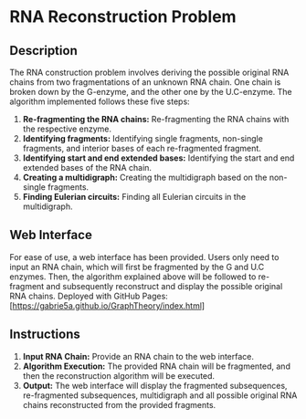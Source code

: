 # RNA Reconstruction Problem

## Description
The RNA construction problem involves deriving the possible original RNA chains from two fragmentations of an unknown RNA chain. One chain is broken down by the G-enzyme, and the other one by the U.C-enzyme. The algorithm implemented follows these five steps:

1. **Re-fragmenting the RNA chains:** Re-fragmenting the RNA chains with the respective enzyme.
2. **Identifying fragments:** Identifying single fragments, non-single fragments, and interior bases of each re-fragmented fragment.
3. **Identifying start and end extended bases:** Identifying the start and end extended bases of the RNA chain.
4. **Creating a multidigraph:** Creating the multidigraph based on the non-single fragments.
5. **Finding Eulerian circuits:** Finding all Eulerian circuits in the multidigraph.

## Web Interface
For ease of use, a web interface has been provided. Users only need to input an RNA chain, which will first be fragmented by the G and U.C enzymes. Then, the algorithm explained above will be followed to re-fragment and subsequently reconstruct and display the possible original RNA chains.
Deployed with GitHub Pages: [https://gabrie5a.github.io/GraphTheory/index.html]

## Instructions
1. **Input RNA Chain:** Provide an RNA chain to the web interface.
2. **Algorithm Execution:** The provided RNA chain will be fragmented, and then the reconstruction algorithm will be executed.
3. **Output:** The web interface will display the fragmented subsequences, re-fragmented subsequences, multidigraph and all possible original RNA chains reconstructed from the provided fragments.

